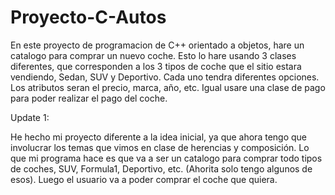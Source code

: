 # Proyecto-C-Autos

En este proyecto de programacion de C++ orientado a objetos, hare un catalogo para comprar un nuevo coche. Esto lo hare usando 3 clases diferentes, que corresponden a los 3 tipos de coche que el sitio estara vendiendo,
Sedan, SUV y Deportivo. Cada uno tendra diferentes opciones. Los atributos seran el precio, marca, año, etc. Igual usare una clase de pago para poder realizar el pago del coche.

Update 1:

He hecho mi proyecto diferente a la idea inicial, ya que ahora tengo que involucrar los temas que vimos en clase de herencias y composición. Lo que mi programa hace es que va a ser un catalogo para comprar todo tipos de coches, SUV, Formula1, Deportivo, etc. (Ahorita solo tengo algunos de esos). Luego el usuario va a poder comprar el coche que quiera.
